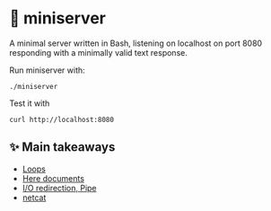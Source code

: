 # 🤖️ miniserver

A minimal server written in Bash, listening on localhost on port 8080 responding with a minimally valid text response.

Run miniserver with:
```shell
./miniserver
```

Test it with
```
curl http://localhost:8080
```

## ✨️ Main takeaways

- [Loops](https://tldp.org/LDP/abs/html/loops1.html)
- [Here documents](https://tldp.org/LDP/abs/html/here-docs.html)
- [I/O redirection, Pipe](https://tldp.org/LDP/abs/html/io-redirection.html)
- [netcat](https://www.commandlinux.com/man-page/man1/nc.1.html)